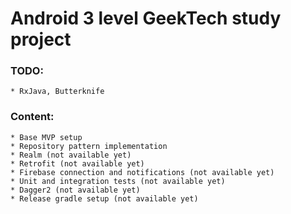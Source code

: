 # Android 3 level GeekTech study project

### TODO: 
    * RxJava, Butterknife

### Content:
    * Base MVP setup
    * Repository pattern implementation
    * Realm (not available yet)
    * Retrofit (not available yet)
    * Firebase connection and notifications (not available yet)
    * Unit and integration tests (not available yet)
    * Dagger2 (not available yet)
    * Release gradle setup (not available yet)
    
